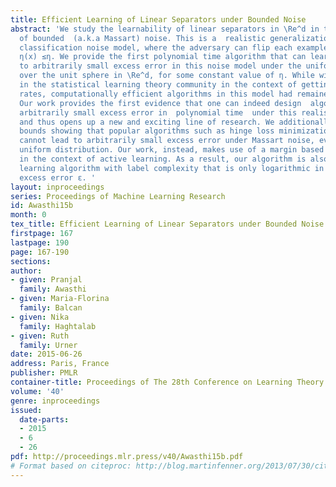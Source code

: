 ```yaml
---
title: Efficient Learning of Linear Separators under Bounded Noise
abstract: 'We study the learnability of linear separators in \Re^d in the presence
  of bounded  (a.k.a Massart) noise. This is a  realistic generalization of the random
  classification noise model, where the adversary can flip each example x with probability
  η(x) ≤η. We provide the first polynomial time algorithm that can learn linear separators
  to arbitrarily small excess error in this noise model under the uniform distribution
  over the unit sphere in \Re^d, for some constant value of η. While widely studied
  in the statistical learning theory community in the context of getting faster convergence
  rates, computationally efficient algorithms in this model had remained elusive.
  Our work provides the first evidence that one can indeed design  algorithms achieving
  arbitrarily small excess error in  polynomial time  under this realistic noise model
  and thus opens up a new and exciting line of research. We additionally provide lower
  bounds showing that popular algorithms such as hinge loss minimization and averaging
  cannot lead to arbitrarily small excess error under Massart noise, even under the
  uniform distribution. Our work, instead, makes use of a margin based technique developed
  in the context of active learning. As a result, our algorithm is also an active
  learning algorithm with label complexity that is only logarithmic in the desired
  excess error ε. '
layout: inproceedings
series: Proceedings of Machine Learning Research
id: Awasthi15b
month: 0
tex_title: Efficient Learning of Linear Separators under Bounded Noise
firstpage: 167
lastpage: 190
page: 167-190
sections: 
author:
- given: Pranjal
  family: Awasthi
- given: Maria-Florina
  family: Balcan
- given: Nika
  family: Haghtalab
- given: Ruth
  family: Urner
date: 2015-06-26
address: Paris, France
publisher: PMLR
container-title: Proceedings of The 28th Conference on Learning Theory
volume: '40'
genre: inproceedings
issued:
  date-parts:
  - 2015
  - 6
  - 26
pdf: http://proceedings.mlr.press/v40/Awasthi15b.pdf
# Format based on citeproc: http://blog.martinfenner.org/2013/07/30/citeproc-yaml-for-bibliographies/
---
```

